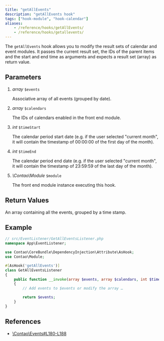 ```yaml
---
title: "getAllEvents"
description: "getAllEvents hook"
tags: ["hook-module", "hook-calendar"]
aliases:
    - /reference/hooks/getAllEvents/
    - /reference/hooks/getallevents/
---
```



The `getAllEvents` hook allows you to modify the result sets of calendar and 
event modules. It passes the current result set, the IDs of the parent items 
and the start and end time as arguments and expects a result set (array) as 
return value.


## Parameters

1. *array* `$events`

    Associative array of all events (grouped by date).

2. *array* `$calendars`

    The IDs of calendars enabled in the front end module.

3. *int* `$timeStart`

    The calendar period start date (e.g. if the user selected "current month",
    it will contain the timestamp of 00:00:00 of the first day of the month).

4. *int* `$timeEnd`

    The calendar period end date (e.g. if the user selected "current month",
    it will contain the timestamp of 23:59:59 of the last day of the month).

5. *\Contao\Module* `$module`

    The front end module instance executing this hook.


## Return Values

An array containing all the events, grouped by a time stamp.


## Example

```php
// src/EventListener/GetAllEventsListener.php
namespace App\EventListener;

use Contao\CoreBundle\DependencyInjection\Attribute\AsHook;
use Contao\Module;

#[AsHook('getAllEvents')]
class GetAllEventsListener
{
    public function __invoke(array $events, array $calendars, int $timeStart, int $timeEnd, Module $module): array
    {
        // Add events to $events or modify the array …

        return $events;
    }
}
```


## References

* [\Contao\Events#L180-L188](https://github.com/contao/contao/blob/4.7.6/calendar-bundle/src/Resources/contao/classes/Events.php#L180-L188)
